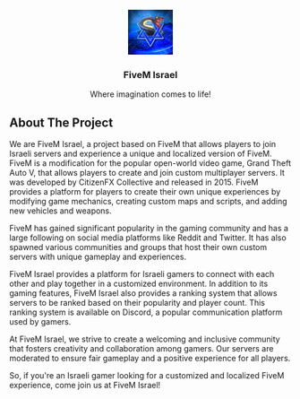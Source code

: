 <!-- PROJECT LOGO -->
<br />
<div align="center">
    <img src="images/logo.png" alt="Logo" width="80" height="80">

  <h3 align="center">FiveM Israel</h3>

  <p align="center">
    Where imagination comes to life!
    <br />
  </p>
</div>

<!-- ABOUT THE PROJECT -->
## About The Project

We are FiveM Israel, a project based on FiveM that allows players to join Israeli servers and experience a unique and localized version of FiveM. FiveM is a modification for the popular open-world video game, Grand Theft Auto V, that allows players to create and join custom multiplayer servers. It was developed by CitizenFX Collective and released in 2015. FiveM provides a platform for players to create their own unique experiences by modifying game mechanics, creating custom maps and scripts, and adding new vehicles and weapons.

FiveM has gained significant popularity in the gaming community and has a large following on social media platforms like Reddit and Twitter. It has also spawned various communities and groups that host their own custom servers with unique gameplay and experiences.

FiveM Israel provides a platform for Israeli gamers to connect with each other and play together in a customized environment. In addition to its gaming features, FiveM Israel also provides a ranking system that allows servers to be ranked based on their popularity and player count. This ranking system is available on Discord, a popular communication platform used by gamers.

At FiveM Israel, we strive to create a welcoming and inclusive community that fosters creativity and collaboration among gamers. Our servers are moderated to ensure fair gameplay and a positive experience for all players.

So, if you're an Israeli gamer looking for a customized and localized FiveM experience, come join us at FiveM Israel!
